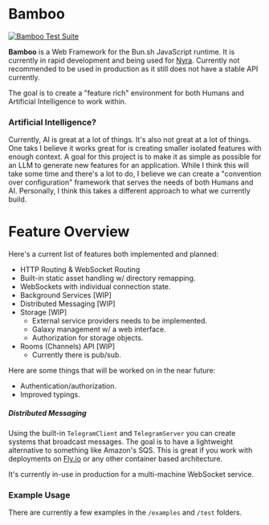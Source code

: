 # Bamboo

[![Bamboo Test Suite](https://github.com/g33kidd/bamboo/actions/workflows/tests.yml/badge.svg)](https://github.com/g33kidd/bamboo/actions/workflows/tests.yml)

**Bamboo** is a Web Framework for the Bun.sh JavaScript runtime. It is currently
in rapid development and being used for [Nyra](https://nyra.chat). Currently not
recommended to be used in production as it still does not have a stable API
currently.

The goal is to create a "feature rich" environment for both Humans and
Artificial Intelligence to work within.

### Artificial Intelligence?

Currently, AI is great at a lot of things. It's also not great at a lot of
things. One taks I believe it works great for is creating smaller isolated
features with enough context. A goal for this project is to make it as simple as
possible for an LLM to generate new features for an application. While I think
this will take some time and there's a lot to do, I believe we can create a
"convention over configuration" framework that serves the needs of both Humans
and AI. Personally, I think this takes a different approach to what we currently
build.

# Feature Overview

Here's a current list of features both implemented and planned:

- HTTP Routing & WebSocket Routing
- Built-in static asset handling w/ directory remapping.
- WebSockets with individual connection state.
- Background Services [WIP]
- Distributed Messaging [WIP]
- Storage [WIP]
  - External service providers needs to be implemented.
  - Galaxy management w/ a web interface.
  - Authorization for storage objects.
- Rooms (Channels) API [WIP]
  - Currently there is pub/sub.

Here are some things that will be worked on in the near future:

- Authentication/authorization.
- Improved typings.

##### Distributed Messaging

Using the built-in `TelegramClient` and `TelegramServer` you can create systems
that broadcast messages. The goal is to have a lightweight alternative to
something like Amazon's SQS. This is great if you work with deployments on
[Fly.io](https://fly.io) or any other container based architecture.

It's currently in-use in production for a multi-machine WebSocket service.

### Example Usage

There are currently a few examples in the `/examples` and `/test` folders.
